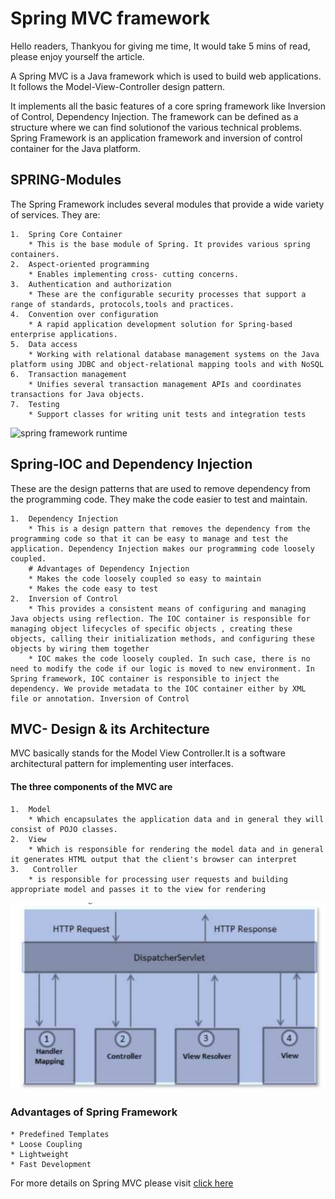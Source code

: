 # Spring MVC framework

Hello readers, Thankyou for giving me time, It would take 5 mins of read, please enjoy yourself the article.

A Spring MVC is a Java framework which is used to build web applications. It follows the Model-View-Controller design pattern.

It implements all the basic features of a core spring framework like Inversion of Control, Dependency Injection.
The framework can be defined as a structure where we can find solutionof the various technical problems. 
Spring Framework is an application framework and inversion of control container for the Java platform.

## SPRING-Modules

The Spring Framework includes several modules
that provide a wide variety of services. They are: 

    1.  Spring Core Container
        * This is the base module of Spring. It provides various spring containers.
    2.  Aspect-oriented programming
        * Enables implementing cross- cutting concerns.
    3.  Authentication and authorization
        * These are the configurable security processes that support a range of standards, protocols,tools and practices.
    4.  Convention over configuration
        * A rapid application development solution for Spring-based enterprise applications.
    5.  Data access
        * Working with relational database management systems on the Java platform using JDBC and object-relational mapping tools and with NoSQL 
    6.  Transaction management
        * Unifies several transaction management APIs and coordinates transactions for Java objects.
    7.  Testing
        * Support classes for writing unit tests and integration tests    
![spring framework runtime](\images\Capture1.png)
## Spring-IOC and Dependency Injection
These are the design patterns that are used to remove dependency from the programming code. They make the code easier to test and maintain.
   
    1.  Dependency Injection
        * This is a design pattern that removes the dependency from the programming code so that it can be easy to manage and test the application. Dependency Injection makes our programming code loosely coupled. 
        # Advantages of Dependency Injection
        * Makes the code loosely coupled so easy to maintain
        * Makes the code easy to test
    2.  Inversion of Control
        * This provides a consistent means of configuring and managing Java objects using reflection. The IOC container is responsible for managing object lifecycles of specific objects , creating these objects, calling their initialization methods, and configuring these objects by wiring them together   
        * IOC makes the code loosely coupled. In such case, there is no need to modify the code if our logic is moved to new environment. In Spring framework, IOC container is responsible to inject the dependency. We provide metadata to the IOC container either by XML file or annotation. Inversion of Control
    
## MVC- Design & its Architecture
   MVC basically stands for the Model View Controller.It is a software architectural pattern for implementing user interfaces. 
   ####  The three components of the MVC are
    1.  Model 
        * Which encapsulates the application data and in general they will consist of POJO classes. 
    2.  View   
        * Which is responsible for rendering the model data and in general it generates HTML output that the client's browser can interpret 
    3.   Controller  
        * is responsible for processing user requests and building appropriate model and passes it to the view for rendering  

![mvc components](images\Capture2.png)
### Advantages of Spring Framework        

    * Predefined Templates
    * Loose Coupling
    * Lightweight
    * Fast Development


For more details on Spring MVC please visit [click here](https://www.javatpoint.com/spring-mvc-tutorial#:~:text=A%20Spring%20MVC%20is%20a,Inversion%20of%20Control%2C%20Dependency%20Injection.)
